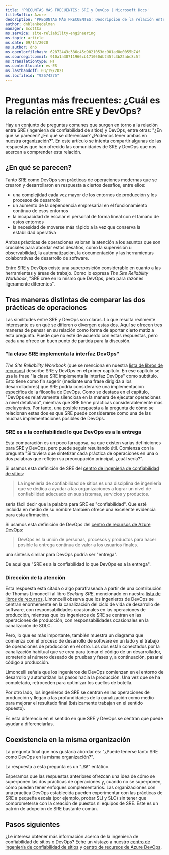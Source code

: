 ```yaml
---
title: 'PREGUNTAS MÁS FRECUENTES: SRE y DevOps | Microsoft Docs'
titleSuffix: Azure
description: 'PREGUNTAS MÁS FRECUENTES: Descripción de la relación entre SRE y DevOps'
author: dnblankedelman
manager: ScottCa
ms.service: site-reliability-engineering
ms.topic: article
ms.date: 09/14/2020
ms.author: dnb
ms.openlocfilehash: 62872443c386c45d9821053dc901ad8e0055b74f
ms.sourcegitcommit: 910a1a38711966cb171050db245fc3b22abc8c5f
ms.translationtype: HT
ms.contentlocale: es-ES
ms.lasthandoff: 03/19/2021
ms.locfileid: "92674275"
---
```

# <a name="frequently-asked-questions-whats-the-relationship-between-sre-and-devops"></a>Preguntas más frecuentes: ¿Cuál es la relación entre SRE y DevOps?

Hay un conjunto de preguntas comunes que surgen en torno a la relación entre SRE (ingeniería de confiabilidad de sitios) y DevOps, entre otras: "¿En qué se parecen? ¿En qué se diferencian? ¿Podemos tener ambas en nuestra organización?". En este artículo se intenta compartir algunas de las respuestas que han ofrecido las comunidades de SRE y DevOps que nos acercan a comprender esta relación.

## <a name="how-are-they-the-same"></a>¿En qué se parecen?

Tanto SRE como DevOps son prácticas de operaciones modernas que se crearon y desarrollaron en respuesta a ciertos desafíos, entre ellos:

- una complejidad cada vez mayor de los entornos de producción y los procesos de desarrollo
- un aumento de la dependencia empresarial en el funcionamiento continuo de esos entornos
- la incapacidad de escalar el personal de forma lineal con el tamaño de estos entornos
- la necesidad de moverse más rápido a la vez que conserva la estabilidad operativa

Ambas prácticas de operaciones valoran la atención a los asuntos que son cruciales para abordar estos desafíos, como la supervisión u observabilidad, la automatización, la documentación y las herramientas colaborativas de desarrollo de software.

Entre SRE y DevOps existe una superposición considerable en cuanto a las herramientas y áreas de trabajo. Como lo expresa _The Site Reliability Workbook_, "SRE cree en lo mismo que DevOps, pero para razones ligeramente diferentes".

## <a name="three-different-ways-to-compare-the-two-operations-practices"></a>Tres maneras distintas de comparar las dos prácticas de operaciones

Las similitudes entre SRE y DevOps son claras. Lo que resulta realmente interesante es en qué se difieren o divergen estas dos. Aquí se ofrecen tres maneras de pensar en su relación como forma de aportar cierto matiz a esta pregunta. Puede que no esté de acuerdo con estas respuestas, pero cada una ofrece un buen punto de partida para la discusión.

### <a name="class-sre-implements-interface-devops"></a>"la clase SRE implementa la interfaz DevOps"

_The Site Reliability Workbook_ (que se menciona en nuestra [lista de libros de recursos](../resources/books.md)) describe SRE y DevOps en el primer capítulo. En ese capítulo se usa la frase "la clase SRE implementa la interfaz DevOps" como subtítulo. Esto tiene como fin sugerir (mediante una frase dirigida a los desarrolladores) que SRE podría considerarse una implementación específica de la filosofía de DevOps. Como se destaca en el capítulo, "DevOps es relativamente silenciosa en la manera de ejecutar operaciones a nivel detallado", mientras que SRE tiene prácticas considerablemente más excluyentes. Por tanto, una posible respuesta a la pregunta de cómo se relacionan estas dos es que SRE puede considerarse como una de las muchas implementaciones posibles de DevOps.

### <a name="sre-is-to-reliability-as-devops-is-to-delivery"></a>SRE es a la confiabilidad lo que DevOps es a la entrega

Esta comparación es un poco farragosa, ya que existen varias definiciones para SRE y DevOps, pero puede seguir resultando útil. Comienza con la pregunta "Si tuviera que sintetizar cada práctica de operaciones en una o dos palabras que reflejen su preocupación principal, ¿cuál sería?".

Si usamos esta definición de SRE del [centro de ingeniería de confiabilidad de sitios](../index.yml):

> La ingeniería de confiabilidad de sitios es una disciplina de ingeniería que se dedica a ayudar a las organizaciones a lograr un nivel de confiabilidad adecuado en sus sistemas, servicios y productos.

sería fácil decir que la palabra para SRE es "confiabilidad". Que esté incluida en medio de su nombre también ofrece una excelente evidencia para esta afirmación.

Si usamos esta definición de DevOps del [centro de recursos de Azure DevOps](/azure/devops/learn/):

> DevOps es la unión de personas, procesos y productos para hacer posible la entrega continua de valor a los usuarios finales.

una síntesis similar para DevOps podría ser "entrega".

De aquí que "SRE es a la confiabilidad lo que DevOps es a la entrega".

### <a name="direction-of-attention"></a>Dirección de la atención

Esta respuesta está citada o algo parafraseada a partir de una contribución de Thomas Limoncelli al libro _Seeking SRE_, mencionado en nuestra [lista de libros de recursos](../resources/books.md). Limoncelli observa que los ingenieros de DevOps se centran enormemente en la canalización del ciclo de vida de desarrollo de software, con responsabilidades ocasionales en las operaciones de producción, mientras que los ingenieros de SRE se centran en las operaciones de producción, con responsabilidades ocasionales en la canalización de SDLC.

Pero, lo que es más importante, también muestra un diagrama que comienza con el proceso de desarrollo de software en un lado y el trabajo de operaciones de producción en el otro. Los dos están conectados por la canalización habitual que se crea para tomar el código de un desarrollador, someterlo al número deseado de pruebas y fases y, a continuación, pasar el código a producción.

Limoncelli señala que los ingenieros de DevOps comienzan en el entorno de desarrollo y automatizan los pasos hacia la producción. Una vez que se ha completado, retroceden para optimizar los cuellos de botella.

Por otro lado, los ingenieros de SRE se centran en las operaciones de producción y llegan a las profundidades de la canalización como medio para mejorar el resultado final (básicamente trabajan en el sentido opuesto).

Es esta diferencia en el sentido en que SRE y DevOps se centran que puede ayudar a diferenciarlas.

## <a name="coexistence-in-the-same-organization"></a>Coexistencia en la misma organización

La pregunta final que nos gustaría abordar es: "¿Puede tenerse tanto SRE como DevOps en la misma organización?".

La respuesta a esta pregunta es un "¡Sí!" enfático.

Esperamos que las respuestas anteriores ofrezcan una idea de cómo se superponen las dos prácticas de operaciones y, cuando no se superponen, cómo pueden tener enfoques complementarios. Las organizaciones con una práctica DevOps establecida pueden experimentar con las prácticas de SRE a pequeña escala (por ejemplo, probar SLI y SLO) sin tener que comprometerse con la creación de puestos ni equipos de SRE. Este es un patrón de adopción de SRE bastante común.

## <a name="next-steps"></a>Pasos siguientes

¿Le interesa obtener más información acerca de la ingeniería de confiabilidad de sitios o DevOps? Eche un vistazo a nuestro [centro de ingeniería de confiabilidad de sitios](../index.yml) y [centro de recursos de Azure DevOps](/azure/devops/learn/).